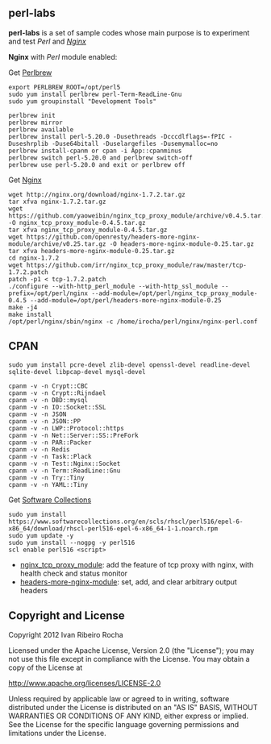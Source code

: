 perl-labs
-----------

**perl-labs**  is a set of sample codes whose main purpose is to experiment and test *Perl* and *[Nginx]*

**Nginx** with *Perl* module enabled:

 Get [Perlbrew]
```shell
export PERLBREW_ROOT=/opt/perl5
sudo yum install perlbrew perl-Term-ReadLine-Gnu
sudo yum groupinstall "Development Tools"
```
```shell
perlbrew init
perlbrew mirror
perlbrew available
perlbrew install perl-5.20.0 -Dusethreads -Dcccdlflags=-fPIC -Duseshrplib -Duse64bitall -Duselargefiles -Dusemymalloc=no
perlbrew install-cpanm or cpan -i App::cpanminus
perlbrew switch perl-5.20.0 and perlbrew switch-off
perlbrew use perl-5.20.0 and exit or perlbrew off
```

 Get [Nginx]
```shell
wget http://nginx.org/download/nginx-1.7.2.tar.gz
tar xfva nginx-1.7.2.tar.gz
wget https://github.com/yaoweibin/nginx_tcp_proxy_module/archive/v0.4.5.tar.gz -O nginx_tcp_proxy_module-0.4.5.tar.gz
tar xfva nginx_tcp_proxy_module-0.4.5.tar.gz
wget https://github.com/openresty/headers-more-nginx-module/archive/v0.25.tar.gz -O headers-more-nginx-module-0.25.tar.gz 
tar xfva headers-more-nginx-module-0.25.tar.gz
cd nginx-1.7.2
wget https://github.com/irr/nginx_tcp_proxy_module/raw/master/tcp-1.7.2.patch
patch -p1 < tcp-1.7.2.patch
./configure --with-http_perl_module --with-http_ssl_module --prefix=/opt/perl/nginx --add-module=/opt/perl/nginx_tcp_proxy_module-0.4.5 --add-module=/opt/perl/headers-more-nginx-module-0.25
make -j4
make install 
/opt/perl/nginx/sbin/nginx -c /home/irocha/perl/nginx/nginx-perl.conf
```

CPAN
-----------

```shell
sudo yum install pcre-devel zlib-devel openssl-devel readline-devel sqlite-devel libpcap-devel mysql-devel
```

```shell
cpanm -v -n Crypt::CBC
cpanm -v -n Crypt::Rijndael
cpanm -v -n DBD::mysql
cpanm -v -n IO::Socket::SSL
cpanm -v -n JSON
cpanm -v -n JSON::PP
cpanm -v -n LWP::Protocol::https
cpanm -v -n Net::Server::SS::PreFork
cpanm -v -n PAR::Packer
cpanm -v -n Redis
cpanm -v -n Task::Plack
cpanm -v -n Test::Nginx::Socket
cpanm -v -n Term::ReadLine::Gnu
cpanm -v -n Try::Tiny
cpanm -v -n YAML::Tiny
```

 Get [Software Collections]
```shell 
sudo yum install https://www.softwarecollections.org/en/scls/rhscl/perl516/epel-6-x86_64/download/rhscl-perl516-epel-6-x86_64-1-1.noarch.rpm
sudo yum update -y
sudo yum install --nogpg -y perl516
scl enable perl516 <script>
```

* [nginx_tcp_proxy_module]: add the feature of tcp proxy with nginx, with health check and status monitor
* [headers-more-nginx-module]: set, add, and clear arbitrary output headers

Copyright and License
-----------
Copyright 2012 Ivan Ribeiro Rocha

Licensed under the Apache License, Version 2.0 (the "License");
you may not use this file except in compliance with the License.
You may obtain a copy of the License at

   http://www.apache.org/licenses/LICENSE-2.0

Unless required by applicable law or agreed to in writing, software
distributed under the License is distributed on an "AS IS" BASIS,
WITHOUT WARRANTIES OR CONDITIONS OF ANY KIND, either express or implied.
See the License for the specific language governing permissions and
limitations under the License.

[Nginx]: http://wiki.nginx.org/
[Perlbrew]: http://perlbrew.pl/
[nginx_tcp_proxy_module]: https://github.com/irr/nginx_tcp_proxy_module
[headers-more-nginx-module]: https://github.com/agentzh/headers-more-nginx-module
[Software Collections]: https://www.softwarecollections.org/en/scls/rhscl/perl516/

